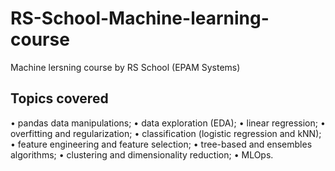 # RS-School-Machine-learning-course
Machine lersning course by RS School (EPAM Systems)

## Topics covered
• pandas data manipulations;
• data exploration (EDA);
• linear regression;
• overfitting and regularization;
• classification (logistic regression and kNN);
• feature engineering and feature selection;
• tree-based and ensembles algorithms;
• clustering and dimensionality reduction;
• MLOps.
